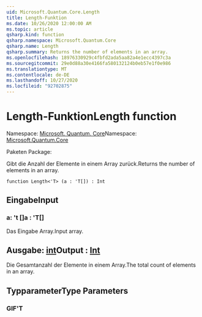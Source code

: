 ```yaml
---
uid: Microsoft.Quantum.Core.Length
title: Length-Funktion
ms.date: 10/26/2020 12:00:00 AM
ms.topic: article
qsharp.kind: function
qsharp.namespace: Microsoft.Quantum.Core
qsharp.name: Length
qsharp.summary: Returns the number of elements in an array.
ms.openlocfilehash: 18976330929c4fbfd2ada5aa82a4e1ecc4397c3a
ms.sourcegitcommit: 29e0d88a30e4166fa580132124b0eb57e1f0e986
ms.translationtype: MT
ms.contentlocale: de-DE
ms.lasthandoff: 10/27/2020
ms.locfileid: "92702875"
---
```

# <a name="length-function"></a><span data-ttu-id="3528d-102">Length-Funktion</span><span class="sxs-lookup"><span data-stu-id="3528d-102">Length function</span></span>

<span data-ttu-id="3528d-103">Namespace: [Microsoft. Quantum. Core](xref:Microsoft.Quantum.Core)</span><span class="sxs-lookup"><span data-stu-id="3528d-103">Namespace: [Microsoft.Quantum.Core](xref:Microsoft.Quantum.Core)</span></span>

<span data-ttu-id="3528d-104">Paketen [](https://nuget.org/packages/)</span><span class="sxs-lookup"><span data-stu-id="3528d-104">Package: [](https://nuget.org/packages/)</span></span>


<span data-ttu-id="3528d-105">Gibt die Anzahl der Elemente in einem Array zurück.</span><span class="sxs-lookup"><span data-stu-id="3528d-105">Returns the number of elements in an array.</span></span>

```qsharp
function Length<'T> (a : 'T[]) : Int
```


## <a name="input"></a><span data-ttu-id="3528d-106">Eingabe</span><span class="sxs-lookup"><span data-stu-id="3528d-106">Input</span></span>

### <a name="a--t"></a><span data-ttu-id="3528d-107">a: 't []</span><span class="sxs-lookup"><span data-stu-id="3528d-107">a : 'T[]</span></span>

<span data-ttu-id="3528d-108">Das Eingabe Array.</span><span class="sxs-lookup"><span data-stu-id="3528d-108">Input array.</span></span>



## <a name="output--int"></a><span data-ttu-id="3528d-109">Ausgabe: [int](xref:microsoft.quantum.lang-ref.int)</span><span class="sxs-lookup"><span data-stu-id="3528d-109">Output : [Int](xref:microsoft.quantum.lang-ref.int)</span></span>

<span data-ttu-id="3528d-110">Die Gesamtanzahl der Elemente in einem Array.</span><span class="sxs-lookup"><span data-stu-id="3528d-110">The total count of elements in an array.</span></span>

## <a name="type-parameters"></a><span data-ttu-id="3528d-111">Typparameter</span><span class="sxs-lookup"><span data-stu-id="3528d-111">Type Parameters</span></span>

### <a name="t"></a><span data-ttu-id="3528d-112">GIF</span><span class="sxs-lookup"><span data-stu-id="3528d-112">'T</span></span>


